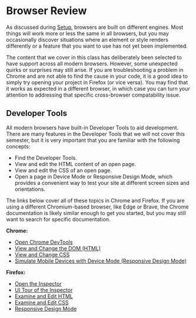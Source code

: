 # Browser Review

As discussed during [Setup](../setup), browsers are built on different engines. Most things will work more or less the same in all browsers, but you may occasionally discover situations where an element or style renders differently or a feature that you want to use has not yet been implemented.

The content that we cover in this class has deliberately been selected to have support across all modern browsers. However, some unexpected quirks or surprises may still arise. If you are troubleshooting a problem in Chrome and are not able to find the cause in your code, it is a good idea to simply try opening your project in Firefox (or vice versa). You may find that it works as expected in a different browser, in which case you can turn your attention to addressing that specific cross-browser compatability issue.

## Developer Tools

All modern browsers have built-in Developer Tools to aid development. There are many features in the Developer Tools that we will not cover this semester, but it is very important that you are familiar with the following concepts:

- Find the Developer Tools.
- View and edit the HTML content of an open page.
- View and edit the CSS of an open page.
- Open a page in Device Mode or Responsive Design Mode, which provides a convenient way to test your site at different screen sizes and orientations.

The links below cover all of these topics in Chrome and Firefox. If you are using a different Chromium-based browser, like Edge or Brave, the Chrome documentation is likely similar enough to get you started, but you may still want to search for specific documentation.

**Chrome:**

- [Open Chrome DevTools](https://developer.chrome.com/docs/devtools/open)
- [View and Change the DOM (HTML)](https://developer.chrome.com/docs/devtools/dom)
- [View and Change CSS](https://developer.chrome.com/docs/devtools/css)
- [Simulate Mobile Devices with Device Mode (Responsive Design Mode)](https://developer.chrome.com/docs/devtools/device-mode)

**Firefox:**

- [Open the Inspector](https://firefox-source-docs.mozilla.org/devtools-user/page_inspector/how_to/open_the_inspector/index.html)
- [UI Tour of the Inspector](https://firefox-source-docs.mozilla.org/devtools-user/page_inspector/ui_tour/index.html)
- [Examine and Edit HTML](https://firefox-source-docs.mozilla.org/devtools-user/page_inspector/how_to/examine_and_edit_html/index.html)
- [Examine and Edit CSS](https://firefox-source-docs.mozilla.org/devtools-user/page_inspector/how_to/examine_and_edit_css/index.html)
- [Responsive Design Mode](https://firefox-source-docs.mozilla.org/devtools-user/responsive_design_mode/)
